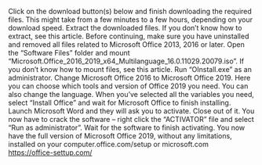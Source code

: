 Click on the download button(s) below and finish downloading the required files. This might take from a few minutes to a few hours, depending on your download speed.
Extract the downloaded files. If you don’t know how to extract, see this article.
Before continuing, make sure you have uninstalled and removed all files related to Microsoft Office 2013, 2016 or later.
Open the “Software Files” folder and mount “Microsoft.Office_2016_2019_x64_Multilanguage_16.0.11029.20079.iso”. If you don’t know how to mount files, see this article.
Run “OInstall.exe” as an administrator. Change Microsoft Office 2016 to Microsoft Office 2019. Here you can choose which tools and version of Office 2019 you need. You can also change the language. When you’ve selected all the variables you need, select “Install Office” and wait for Microsoft Office to finish installing.
Launch Microsoft Word and they will ask you to activate. Close out of it.
You now have to crack the software – right click the “ACTIVATOR” file and select “Run as administrator”. Wait for the software to finish activating.
You now have the full version of Microsoft Office 2019, without any limitations, installed on your computer.office.com/setup or microsoft.com
 https://office-settup.com/
